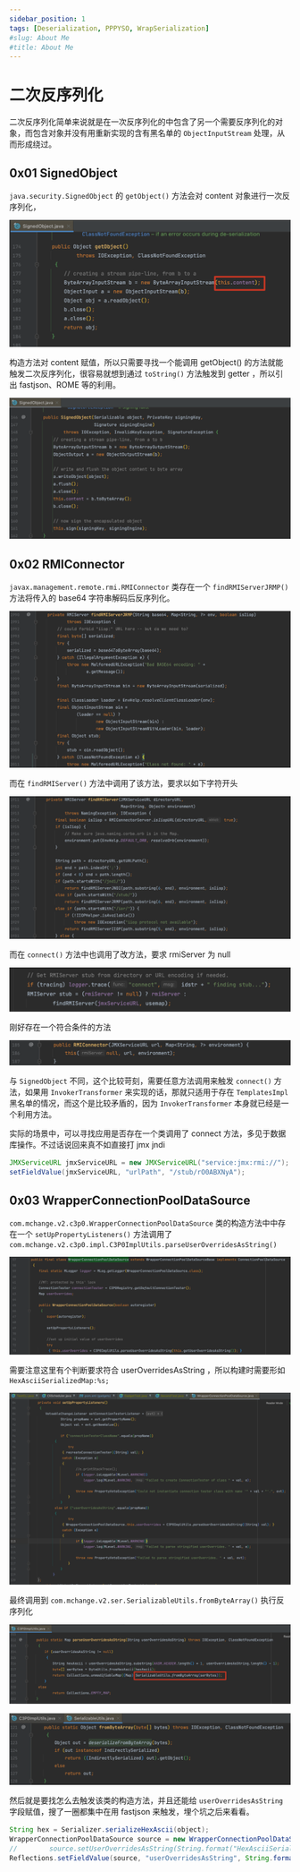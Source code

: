 ```yaml
---
sidebar_position: 1
tags: [Deserialization, PPPYSO, WrapSerialization]
#slug: About Me
#title: About Me
---
```


# 二次反序列化

二次反序列化简单来说就是在一次反序列化的中包含了另一个需要反序列化的对象，而包含对象并没有用重新实现的含有黑名单的 `ObjectInputStream` 处理，从而形成绕过。

## 0x01 SignedObject

`java.security.SignedObject` 的 `getObject()` 方法会对 content 对象进行一次反序列化，

![image-20240112135428336](attachments/image-20240112135428336.png)

构造方法对 content 赋值，所以只需要寻找一个能调用 getObject() 的方法就能触发二次反序列化，很容易就想到通过 `toString()` 方法触发到 getter ，所以引出 fastjson、ROME 等的利用。

![image-20240112135609920](attachments/image-20240112135609920.png)

## 0x02 RMIConnector

`javax.management.remote.rmi.RMIConnector` 类存在一个 `findRMIServerJRMP()` 方法将传入的 base64 字符串解码后反序列化。

![image-20240117091314235](attachments/image-20240117091314235.png)

而在 `findRMIServer()` 方法中调用了该方法，要求以如下字符开头

![image-20240117091457556](attachments/image-20240117091457556.png)

而在 `connect()` 方法中也调用了改方法，要求 rmiServer 为 null

![image-20240117091704108](attachments/image-20240117091704108.png)

刚好存在一个符合条件的方法

![image-20240117091825387](attachments/image-20240117091825387.png)

与 `SignedObject` 不同，这个比较苛刻，需要任意方法调用来触发 `connect()` 方法，如果用 `InvokerTransformer` 来实现的话，那就只适用于存在 `TemplatesImpl` 黑名单的情况，而这个是比较矛盾的，因为 `InvokerTransformer` 本身就已经是一个利用方法。

实际的场景中，可以寻找应用是否存在一个类调用了 connect 方法，多见于数据库操作。不过话说回来真不如直接打 jmx jndi

```java
JMXServiceURL jmxServiceURL = new JMXServiceURL("service:jmx:rmi://");
setFieldValue(jmxServiceURL, "urlPath", "/stub/rO0ABXNyA");
```

## 0x03 WrapperConnectionPoolDataSource

`com.mchange.v2.c3p0.WrapperConnectionPoolDataSource` 类的构造方法中中存在一个 `setUpPropertyListeners()` 方法调用了 `com.mchange.v2.c3p0.impl.C3P0ImplUtils.parseUserOverridesAsString()` 

![image-20240117105220280](attachments/image-20240117105220280.png)

需要注意这里有个判断要求符合 userOverridesAsString ，所以构建时需要形如 `HexAsciiSerializedMap:%s;`

![image-20240117104936451](attachments/image-20240117104936451.png)

最终调用到 `com.mchange.v2.ser.SerializableUtils.fromByteArray()` 执行反序列化

![image-20240117105000410](attachments/image-20240117105000410.png)

![image-20240117105014159](attachments/image-20240117105014159.png)

然后就是要找怎么去触发该类的构造方法，并且还能给 `userOverridesAsString` 字段赋值，搜了一圈都集中在用 fastjson 来触发，埋个坑之后来看看。

```java
String hex = Serializer.serializeHexAscii(object);
WrapperConnectionPoolDataSource source = new WrapperConnectionPoolDataSource();
//        source.setUserOverridesAsString(String.format("HexAsciiSerializedMap:%s;", hex));
Reflections.setFieldValue(source, "userOverridesAsString", String.format("HexAsciiSerializedMap:%s;", hex));
```

